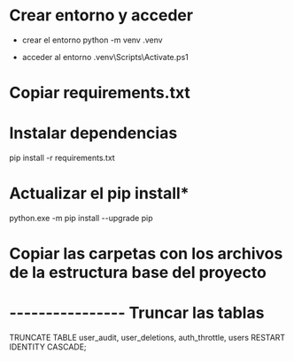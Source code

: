 # Crear entorno y acceder

- crear el entorno
python -m venv .venv

- acceder al entorno
.venv\Scripts\Activate.ps1   

# Copiar requirements.txt

# Instalar dependencias
pip install -r requirements.txt

# Actualizar el pip install*
python.exe -m pip install --upgrade pip

# Copiar las carpetas con los archivos de la estructura base del proyecto

# ---------------- Truncar las tablas
TRUNCATE TABLE user_audit, user_deletions, auth_throttle, users RESTART IDENTITY CASCADE;
